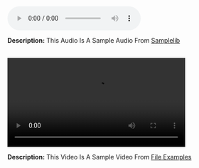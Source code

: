 <!DOCTYPE html>
<html lang="en">
<head>
    <meta charset="UTF-8">
    <meta name="viewport" content="width=device-width, initial-scale=1.0">
    <title>HTML Media</title>
</head>
<body>
    <br>
    <audio controls>
        <source src="https://samplelib.com/lib/preview/mp3/sample-6s.mp3" type="audio/mp3">
    </audio><br>
    <p><b>Description:</b> This Audio Is A Sample Audio From <a href="https://samplelib.com/sample-mp3.html">Samplelib</a></p><br>
    <video width="400" controls>
        <source src="https://file-examples.com/storage/fe3cb26995666504a8d6180/2017/04/file_example_MP4_480_1_5MG.mp4" type="video/mp4">
    </video><br>
    <p><b>Description:</b> This Video Is A Sample Video From <a href="https://file-examples.com/index.php/sample-video-files/sample-mp4-files/">File Examples</a></p><br>
</body>
</html>
